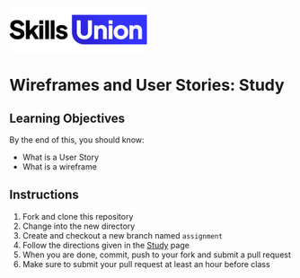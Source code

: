 [<img src="assets/images/su-logo.png" alt="Skills Union Logo" height="80px" />](https://www.skillsunion.com/)
# Wireframes and User Stories: Study

## Learning Objectives

By the end of this, you should know:

- What is a User Story
- What is a wireframe

## Instructions

1. Fork and clone this repository
1. Change into the new directory
1. Create and checkout a new branch named `assignment`
1. Follow the directions given in the [Study](./Study.md) page
1. When you are done, commit, push to your fork and submit a pull request
1. Make sure to submit your pull request at least an hour before class
